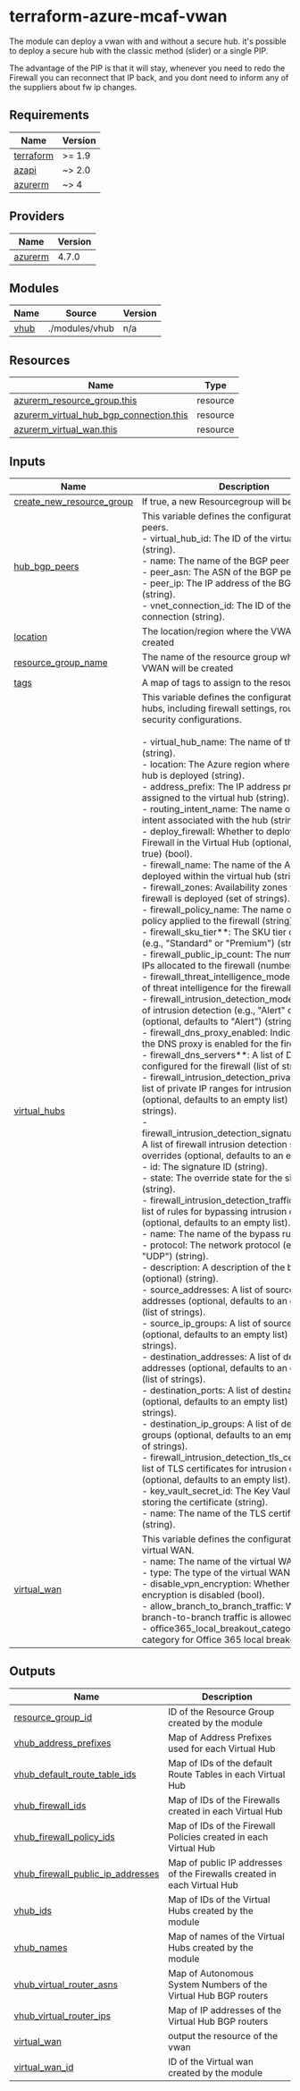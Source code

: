 # terraform-azure-mcaf-vwan

The module can deploy a vwan with and without a secure hub.
it's possible to deploy a secure hub with the classic method (slider) or a single PIP.

The advantage of the PIP is that it will stay, whenever you need to redo the Firewall you can reconnect that IP back, and you dont need to inform any of the suppliers about fw ip changes.

<!-- BEGIN_TF_DOCS -->
## Requirements

| Name                                                                      | Version |
| ------------------------------------------------------------------------- | ------- |
| <a name="requirement_terraform"></a> [terraform](#requirement\_terraform) | >= 1.9  |
| <a name="requirement_azapi"></a> [azapi](#requirement\_azapi)             | ~> 2.0  |
| <a name="requirement_azurerm"></a> [azurerm](#requirement\_azurerm)       | ~> 4    |

## Providers

| Name                                                          | Version |
| ------------------------------------------------------------- | ------- |
| <a name="provider_azurerm"></a> [azurerm](#provider\_azurerm) | 4.7.0   |

## Modules

| Name                                             | Source         | Version |
| ------------------------------------------------ | -------------- | ------- |
| <a name="module_vhub"></a> [vhub](#module\_vhub) | ./modules/vhub | n/a     |

## Resources

| Name                                                                                                                                                  | Type     |
| ----------------------------------------------------------------------------------------------------------------------------------------------------- | -------- |
| [azurerm_resource_group.this](https://registry.terraform.io/providers/hashicorp/azurerm/latest/docs/resources/resource_group)                         | resource |
| [azurerm_virtual_hub_bgp_connection.this](https://registry.terraform.io/providers/hashicorp/azurerm/latest/docs/resources/virtual_hub_bgp_connection) | resource |
| [azurerm_virtual_wan.this](https://registry.terraform.io/providers/hashicorp/azurerm/latest/docs/resources/virtual_wan)                               | resource |

## Inputs

| Name                                                                                                                | Description                                                                                                                                                                                                                                                                                                                                                                                                                                                                                                                                                                                                                                                                                                                                                                                                                                                                                                                                                                                                                                                                                                                                                                                                                                                                                                                                                                                                                                                                                                                                                                                                                                                                                                                                                                                                                                                                                                                                                                                                                                                                                                                                                                                                                                                                                                                                                                                                                                                                                                                                                                                                                                                                                                                                                                                                                                                                                                                                                                                                                                                                                                                                                                                                                      | Type                                                                                                                                                                                                                                                                                                                                                                                                                                                                                                                                                                                                                                                                                                                                                                                                                                                                                                                                                                                                                                                                                                                                                                                                                                                                                                                                                                                                                                                                                                                                                                                                                                                                                                                                                                                                                                                                                                                                                                                                                     | Default | Required |
| ------------------------------------------------------------------------------------------------------------------- | -------------------------------------------------------------------------------------------------------------------------------------------------------------------------------------------------------------------------------------------------------------------------------------------------------------------------------------------------------------------------------------------------------------------------------------------------------------------------------------------------------------------------------------------------------------------------------------------------------------------------------------------------------------------------------------------------------------------------------------------------------------------------------------------------------------------------------------------------------------------------------------------------------------------------------------------------------------------------------------------------------------------------------------------------------------------------------------------------------------------------------------------------------------------------------------------------------------------------------------------------------------------------------------------------------------------------------------------------------------------------------------------------------------------------------------------------------------------------------------------------------------------------------------------------------------------------------------------------------------------------------------------------------------------------------------------------------------------------------------------------------------------------------------------------------------------------------------------------------------------------------------------------------------------------------------------------------------------------------------------------------------------------------------------------------------------------------------------------------------------------------------------------------------------------------------------------------------------------------------------------------------------------------------------------------------------------------------------------------------------------------------------------------------------------------------------------------------------------------------------------------------------------------------------------------------------------------------------------------------------------------------------------------------------------------------------------------------------------------------------------------------------------------------------------------------------------------------------------------------------------------------------------------------------------------------------------------------------------------------------------------------------------------------------------------------------------------------------------------------------------------------------------------------------------------------------------------------------------------- | ------------------------------------------------------------------------------------------------------------------------------------------------------------------------------------------------------------------------------------------------------------------------------------------------------------------------------------------------------------------------------------------------------------------------------------------------------------------------------------------------------------------------------------------------------------------------------------------------------------------------------------------------------------------------------------------------------------------------------------------------------------------------------------------------------------------------------------------------------------------------------------------------------------------------------------------------------------------------------------------------------------------------------------------------------------------------------------------------------------------------------------------------------------------------------------------------------------------------------------------------------------------------------------------------------------------------------------------------------------------------------------------------------------------------------------------------------------------------------------------------------------------------------------------------------------------------------------------------------------------------------------------------------------------------------------------------------------------------------------------------------------------------------------------------------------------------------------------------------------------------------------------------------------------------------------------------------------------------------------------------------------------------ | ------- | :------: |
| <a name="input_create_new_resource_group"></a> [create\_new\_resource\_group](#input\_create\_new\_resource\_group) | If true, a new Resourcegroup will be created                                                                                                                                                                                                                                                                                                                                                                                                                                                                                                                                                                                                                                                                                                                                                                                                                                                                                                                                                                                                                                                                                                                                                                                                                                                                                                                                                                                                                                                                                                                                                                                                                                                                                                                                                                                                                                                                                                                                                                                                                                                                                                                                                                                                                                                                                                                                                                                                                                                                                                                                                                                                                                                                                                                                                                                                                                                                                                                                                                                                                                                                                                                                                                                     | `bool`                                                                                                                                                                                                                                                                                                                                                                                                                                                                                                                                                                                                                                                                                                                                                                                                                                                                                                                                                                                                                                                                                                                                                                                                                                                                                                                                                                                                                                                                                                                                                                                                                                                                                                                                                                                                                                                                                                                                                                                                                   | `false` |    no    |
| <a name="input_hub_bgp_peers"></a> [hub\_bgp\_peers](#input\_hub\_bgp\_peers)                                       | This variable defines the configuration for BGP peers.<br>- virtual\_hub\_id: The ID of the virtual hub (string).<br>- name: The name of the BGP peer (string).<br>- peer\_asn: The ASN of the BGP peer (number).<br>- peer\_ip: The IP address of the BGP peer (string).<br>- vnet\_connection\_id: The ID of the VNET Hub connection (string).                                                                                                                                                                                                                                                                                                                                                                                                                                                                                                                                                                                                                                                                                                                                                                                                                                                                                                                                                                                                                                                                                                                                                                                                                                                                                                                                                                                                                                                                                                                                                                                                                                                                                                                                                                                                                                                                                                                                                                                                                                                                                                                                                                                                                                                                                                                                                                                                                                                                                                                                                                                                                                                                                                                                                                                                                                                                                 | <pre>map(object({<br>    virtual_hub_id     = string<br>    name               = string<br>    peer_asn           = number<br>    peer_ip            = string<br>    vnet_connection_id = string<br>  }))</pre>                                                                                                                                                                                                                                                                                                                                                                                                                                                                                                                                                                                                                                                                                                                                                                                                                                                                                                                                                                                                                                                                                                                                                                                                                                                                                                                                                                                                                                                                                                                                                                                                                                                                                                                                                                                                          | `{}`    |    no    |
| <a name="input_location"></a> [location](#input\_location)                                                          | The location/region where the VWAN will be created                                                                                                                                                                                                                                                                                                                                                                                                                                                                                                                                                                                                                                                                                                                                                                                                                                                                                                                                                                                                                                                                                                                                                                                                                                                                                                                                                                                                                                                                                                                                                                                                                                                                                                                                                                                                                                                                                                                                                                                                                                                                                                                                                                                                                                                                                                                                                                                                                                                                                                                                                                                                                                                                                                                                                                                                                                                                                                                                                                                                                                                                                                                                                                               | `string`                                                                                                                                                                                                                                                                                                                                                                                                                                                                                                                                                                                                                                                                                                                                                                                                                                                                                                                                                                                                                                                                                                                                                                                                                                                                                                                                                                                                                                                                                                                                                                                                                                                                                                                                                                                                                                                                                                                                                                                                                 | n/a     |   yes    |
| <a name="input_resource_group_name"></a> [resource\_group\_name](#input\_resource\_group\_name)                     | The name of the resource group where the VWAN will be created                                                                                                                                                                                                                                                                                                                                                                                                                                                                                                                                                                                                                                                                                                                                                                                                                                                                                                                                                                                                                                                                                                                                                                                                                                                                                                                                                                                                                                                                                                                                                                                                                                                                                                                                                                                                                                                                                                                                                                                                                                                                                                                                                                                                                                                                                                                                                                                                                                                                                                                                                                                                                                                                                                                                                                                                                                                                                                                                                                                                                                                                                                                                                                    | `string`                                                                                                                                                                                                                                                                                                                                                                                                                                                                                                                                                                                                                                                                                                                                                                                                                                                                                                                                                                                                                                                                                                                                                                                                                                                                                                                                                                                                                                                                                                                                                                                                                                                                                                                                                                                                                                                                                                                                                                                                                 | n/a     |   yes    |
| <a name="input_tags"></a> [tags](#input\_tags)                                                                      | A map of tags to assign to the resource.                                                                                                                                                                                                                                                                                                                                                                                                                                                                                                                                                                                                                                                                                                                                                                                                                                                                                                                                                                                                                                                                                                                                                                                                                                                                                                                                                                                                                                                                                                                                                                                                                                                                                                                                                                                                                                                                                                                                                                                                                                                                                                                                                                                                                                                                                                                                                                                                                                                                                                                                                                                                                                                                                                                                                                                                                                                                                                                                                                                                                                                                                                                                                                                         | `map(string)`                                                                                                                                                                                                                                                                                                                                                                                                                                                                                                                                                                                                                                                                                                                                                                                                                                                                                                                                                                                                                                                                                                                                                                                                                                                                                                                                                                                                                                                                                                                                                                                                                                                                                                                                                                                                                                                                                                                                                                                                            | `{}`    |    no    |
| <a name="input_virtual_hubs"></a> [virtual\_hubs](#input\_virtual\_hubs)                                            | This variable defines the configuration for virtual hubs, including firewall settings, routing, and security configurations.<br><br>- virtual\_hub\_name: The name of the virtual hub (string).<br>- location: The Azure region where the virtual hub is deployed (string).<br>- address\_prefix: The IP address prefix assigned to the virtual hub (string).<br>- routing\_intent\_name: The name of the routing intent associated with the hub (string).<br>- deploy\_firewall: Whether to deploy an Azure Firewall in the Virtual Hub (optional, defaults to true) (bool).<br>- firewall\_name: The name of the Azure Firewall deployed within the virtual hub (string).<br>- firewall\_zones: Availability zones where the firewall is deployed (set of strings).<br>- firewall\_policy\_name: The name of the firewall policy applied to the firewall (string).<br>- firewall\_sku\_tier**: The SKU tier of the firewall (e.g., "Standard" or "Premium") (string).<br>- firewall\_public\_ip\_count: The number of public IPs allocated to the firewall (number).<br>- firewall\_threat\_intelligence\_mode: The mode of threat intelligence for the firewall (string).<br>- firewall\_intrusion\_detection\_mode: The mode of intrusion detection (e.g., "Alert" or "Deny") (optional, defaults to "Alert") (string).<br>- firewall\_dns\_proxy\_enabled: Indicates whether the DNS proxy is enabled for the firewall (bool).<br>- firewall\_dns\_servers**: A list of DNS servers configured for the firewall (list of strings).<br>- firewall\_intrusion\_detection\_private\_ranges: A list of private IP ranges for intrusion detection (optional, defaults to an empty list) (list of strings).<br>- firewall\_intrusion\_detection\_signature\_overrides: A list of firewall intrusion detection signature overrides (optional, defaults to an empty list).<br>  - id: The signature ID (string).<br>  - state: The override state for the signature (string).<br>- firewall\_intrusion\_detection\_traffic\_bypass: A list of rules for bypassing intrusion detection (optional, defaults to an empty list).<br>  - name: The name of the bypass rule (string).<br>  - protocol: The network protocol (e.g., "TCP", "UDP") (string).<br>  - description: A description of the bypass rule (optional) (string).<br>  - source\_addresses: A list of source IP addresses (optional, defaults to an empty list) (list of strings).<br>  - source\_ip\_groups: A list of source IP groups (optional, defaults to an empty list) (list of strings).<br>  - destination\_addresses: A list of destination IP addresses (optional, defaults to an empty list) (list of strings).<br>  - destination\_ports: A list of destination ports (optional, defaults to an empty list) (list of strings).<br>  - destination\_ip\_groups: A list of destination IP groups (optional, defaults to an empty list) (list of strings).<br>- firewall\_intrusion\_detection\_tls\_certificate: A list of TLS certificates for intrusion detection (optional, defaults to an empty list).<br>  - key\_vault\_secret\_id: The Key Vault secret ID storing the certificate (string).<br>  - name: The name of the TLS certificate (string). | <pre>map(object({<br>    virtual_hub_name                            = string<br>    address_prefix                              = string<br>    location                                    = string<br>    routing_intent_name                         = string<br>    firewall_deploy                             = optional(bool, true)<br>    firewall_classic_ip_config                  = optional(bool, false)<br>    firewall_name                               = string<br>    firewall_zones                              = optional(set(string), ["1", "2", "3"])<br>    firewall_policy_name                        = string<br>    firewall_sku_tier                           = string<br>    firewall_public_ip_count                    = number<br>    firewall_threat_intelligence_mode           = string<br>    firewall_intrusion_detection_mode           = optional(string, "Alert")<br>    firewall_dns_proxy_enabled                  = optional(bool, true)<br>    firewall_dns_servers                        = list(string)<br>    firewall_intrusion_detection_private_ranges = optional(list(string), [])<br>    firewall_intrusion_detection_signature_overrides = optional(list(object({<br>      id    = string<br>      state = string<br>    })), [])<br>    firewall_intrusion_detection_traffic_bypass = optional(list(object({<br>      name                  = string<br>      protocol              = string<br>      description           = optional(string)<br>      source_addresses      = optional(list(string), [])<br>      source_ip_groups      = optional(list(string), [])<br>      destination_addresses = optional(list(string), [])<br>      destination_ports     = optional(list(string), [])<br>      destination_ip_groups = optional(list(string), [])<br>    })), [])<br>    firewall_intrusion_detection_tls_certificate = optional(object({<br>      key_vault_secret_id = string<br>      name                = string<br>    }), null)<br>  }))</pre> | n/a     |   yes    |
| <a name="input_virtual_wan"></a> [virtual\_wan](#input\_virtual\_wan)                                               | This variable defines the configuration for the virtual WAN.<br>- name: The name of the virtual WAN (string).<br>- type: The type of the virtual WAN (string).<br>- disable\_vpn\_encryption: Whether VPN encryption is disabled (bool).<br>- allow\_branch\_to\_branch\_traffic: Whether branch-to-branch traffic is allowed (bool).<br>- office365\_local\_breakout\_category: The category for Office 365 local breakout (string).                                                                                                                                                                                                                                                                                                                                                                                                                                                                                                                                                                                                                                                                                                                                                                                                                                                                                                                                                                                                                                                                                                                                                                                                                                                                                                                                                                                                                                                                                                                                                                                                                                                                                                                                                                                                                                                                                                                                                                                                                                                                                                                                                                                                                                                                                                                                                                                                                                                                                                                                                                                                                                                                                                                                                                                            | <pre>object({<br>    name                              = string<br>    type                              = optional(string, "Standard")<br>    disable_vpn_encryption            = optional(bool, false)<br>    allow_branch_to_branch_traffic    = optional(bool, true)<br>    office365_local_breakout_category = optional(string, "None")<br>  })</pre>                                                                                                                                                                                                                                                                                                                                                                                                                                                                                                                                                                                                                                                                                                                                                                                                                                                                                                                                                                                                                                                                                                                                                                                                                                                                                                                                                                                                                                                                                                                                                                                                                                                               | n/a     |   yes    |

## Outputs

| Name                                                                                                                                            | Description                                                             |
| ----------------------------------------------------------------------------------------------------------------------------------------------- | ----------------------------------------------------------------------- |
| <a name="output_resource_group_id"></a> [resource\_group\_id](#output\_resource\_group\_id)                                                     | ID of the Resource Group created by the module                          |
| <a name="output_vhub_address_prefixes"></a> [vhub\_address\_prefixes](#output\_vhub\_address\_prefixes)                                         | Map of Address Prefixes used for each Virtual Hub                       |
| <a name="output_vhub_default_route_table_ids"></a> [vhub\_default\_route\_table\_ids](#output\_vhub\_default\_route\_table\_ids)                | Map of IDs of the default Route Tables in each Virtual Hub              |
| <a name="output_vhub_firewall_ids"></a> [vhub\_firewall\_ids](#output\_vhub\_firewall\_ids)                                                     | Map of IDs of the Firewalls created in each Virtual Hub                 |
| <a name="output_vhub_firewall_policy_ids"></a> [vhub\_firewall\_policy\_ids](#output\_vhub\_firewall\_policy\_ids)                              | Map of IDs of the Firewall Policies created in each Virtual Hub         |
| <a name="output_vhub_firewall_public_ip_addresses"></a> [vhub\_firewall\_public\_ip\_addresses](#output\_vhub\_firewall\_public\_ip\_addresses) | Map of public IP addresses of the Firewalls created in each Virtual Hub |
| <a name="output_vhub_ids"></a> [vhub\_ids](#output\_vhub\_ids)                                                                                  | Map of IDs of the Virtual Hubs created by the module                    |
| <a name="output_vhub_names"></a> [vhub\_names](#output\_vhub\_names)                                                                            | Map of names of the Virtual Hubs created by the module                  |
| <a name="output_vhub_virtual_router_asns"></a> [vhub\_virtual\_router\_asns](#output\_vhub\_virtual\_router\_asns)                              | Map of Autonomous System Numbers of the Virtual Hub BGP routers         |
| <a name="output_vhub_virtual_router_ips"></a> [vhub\_virtual\_router\_ips](#output\_vhub\_virtual\_router\_ips)                                 | Map of IP addresses of the Virtual Hub BGP routers                      |
| <a name="output_virtual_wan"></a> [virtual\_wan](#output\_virtual\_wan)                                                                         | output the resource of the vwan                                         |
| <a name="output_virtual_wan_id"></a> [virtual\_wan\_id](#output\_virtual\_wan\_id)                                                              | ID of the Virtual wan created by the module                             |

<!-- END_TF_DOCS -->